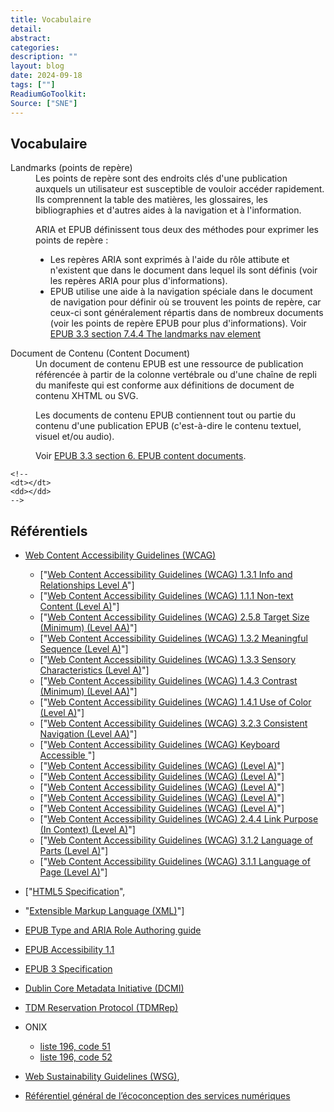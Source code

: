 ```yaml
---
title: Vocabulaire 
detail: 
abstract: 
categories: 
description: ""
layout: blog
date: 2024-09-18
tags: [""]
ReadiumGoToolkit: 
Source: ["SNE"]
---
```


## Vocabulaire
<dl>
<dt id="landmarks">Landmarks (points de repère)</dt>
<dd>
Les points de repère sont des endroits clés d'une publication auxquels un utilisateur est susceptible de vouloir accéder rapidement. Ils comprennent la table des matières, les glossaires, les bibliographies et d'autres aides à la navigation et à l'information.

ARIA et EPUB définissent tous deux des méthodes pour exprimer les points de repère&nbsp;:
* Les repères ARIA sont exprimés à l'aide du rôle attibute et n'existent que dans le document dans lequel ils sont définis (voir les repères ARIA pour plus d'informations).
* EPUB utilise une aide à la navigation spéciale dans le document de navigation pour définir où se trouvent les points de repère, car ceux-ci sont généralement répartis dans de nombreux documents (voir les points de repère EPUB pour plus d'informations).
Voir [EPUB 3.3 section 7.4.4 The landmarks nav element](https://www.w3.org/TR/epub-33/#sec-nav-landmarks)
</dd>
<dt id="contentdocument">Document de Contenu (Content Document)</dt>
<dd>
Un document de contenu EPUB est une ressource de publication référencée à partir de la colonne vertébrale ou d'une chaîne de repli du manifeste qui est conforme aux définitions de document de contenu XHTML ou SVG.

Les documents de contenu EPUB contiennent tout ou partie du contenu d'une publication EPUB (c'est-à-dire le contenu textuel, visuel et/ou audio).

Voir [EPUB 3.3 section 6. EPUB content documents](https://www.w3.org/TR/epub-33/#sec-contentdocs).
</dd> 



    <!-- 
    <dt></dt>
    <dd></dd> 
    -->

</dl>


## Référentiels

* [Web Content Accessibility Guidelines (WCAG)](https://www.w3.org/WAI/standards-guidelines/wcag/)
     * ["[Web Content Accessibility Guidelines (WCAG) 1.3.1 Info and Relationships Level A](https://www.w3.org/TR/WCAG22/#info-and-relationships)"]
     * ["[Web Content Accessibility Guidelines (WCAG) 1.1.1 Non-text Content (Level A)](https://www.w3.org/TR/WCAG22/#non-text-content)"]
     * ["[Web Content Accessibility Guidelines (WCAG) 2.5.8  Target Size (Minimum) (Level AA)](https://www.w3.org/TR/WCAG22/#target-size-minimum)"]
     * ["[Web Content Accessibility Guidelines (WCAG) 1.3.2 Meaningful Sequence (Level A)](https://www.w3.org/TR/WCAG22/#meaningful-sequence)"]
     * ["[Web Content Accessibility Guidelines (WCAG) 1.3.3 Sensory Characteristics (Level A)](https://www.w3.org/TR/WCAG22/#sensory-characteristics)"]
     * ["[Web Content Accessibility Guidelines (WCAG) 1.4.3 Contrast (Minimum) (Level AA)](https://www.w3.org/TR/WCAG22/#contrast-minimum)"]
     * ["[Web Content Accessibility Guidelines (WCAG)  1.4.1 Use of Color (Level A)](https://www.w3.org/TR/WCAG22/#use-of-color)"]
     * ["[Web Content Accessibility Guidelines (WCAG) 3.2.3 Consistent Navigation (Level AA)](https://www.w3.org/TR/WCAG22/#consistent-navigation)"]
     * ["[Web Content Accessibility Guidelines (WCAG) Keyboard Accessible ](https://www.w3.org/TR/WCAG22/#keyboard-accessible)"]
     * ["[Web Content Accessibility Guidelines (WCAG)  (Level A)]()"]
     * ["[Web Content Accessibility Guidelines (WCAG) (Level A)]()"]
     * ["[Web Content Accessibility Guidelines (WCAG)  (Level A)]()"]
     * ["[Web Content Accessibility Guidelines (WCAG) (Level A)]()"]
     * ["[Web Content Accessibility Guidelines (WCAG)  (Level A)]()"]
     * ["[Web Content Accessibility Guidelines (WCAG) 2.4.4 Link Purpose (In Context) (Level A)](https://www.w3.org/TR/WCAG22/#link-purpose-in-context)"]
     * ["[Web Content Accessibility Guidelines (WCAG) 3.1.2 Language of Parts (Level A)](https://www.w3.org/TR/WCAG22/#language-of-parts)"]
     * ["[Web Content Accessibility Guidelines (WCAG) 3.1.1 Language of Page (Level A)](https://www.w3.org/TR/WCAG22/#language-of-page)"]

     
*  ["[HTML5 Specification](https://html.spec.whatwg.org/)", 
* "[Extensible Markup Language (XML)](https://www.w3.org/TR/xml/)"]

* [EPUB Type and ARIA Role Authoring guide](https://w3c.github.io/epub-specs/epub33/epub-aria-authoring/)
* [EPUB Accessibility 1.1](https://www.w3.org/TR/epub-a11y-11/)
* [EPUB 3 Specification](https://www.w3.org/publishing/epub3/)

* [Dublin Core Metadata Initiative (DCMI)](https://www.dublincore.org/specifications/dublin-core/dcmi-terms/)

* [TDM Reservation Protocol (TDMRep)](https://w3c.github.io/cg-reports/tdmrep/CG-FINAL-tdmrep-20240510/)

* ONIX
  * [liste 196, code 51](https://ns.editeur.org/onix/en/196/51)
  * [liste 196, code 52](https://ns.editeur.org/onix/en/196/52)

* [Web Sustainability Guidelines (WSG)](https://w3c.github.io/sustyweb/#minify-your-html-css-and-javascript"), 

* [Référentiel général de l’écoconception des services numériques](https://www.arcep.fr/uploads/tx_gspublication/consultation-referentiel-ecoconception-services-numeriques_091023.pdf) 
